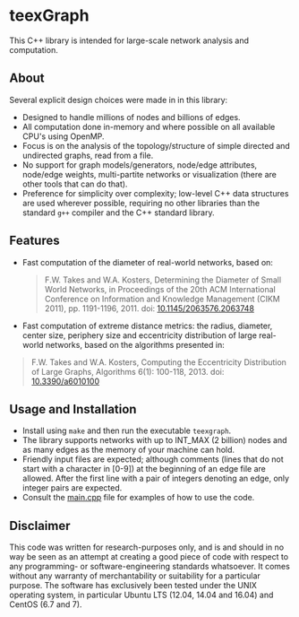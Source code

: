 # teexGraph

This C++ library is intended for large-scale network analysis and computation.

## About

Several explicit design choices were made in in this library:

* Designed to handle millions of nodes and billions of edges.
* All computation done in-memory and where possible on all available CPU's using OpenMP. 
* Focus is on the analysis of the topology/structure of simple directed and undirected graphs, read from a file. 
* No support for graph models/generators, node/edge attributes, node/edge weights, multi-partite networks or visualization (there are other tools that can do that).
* Preference for simplicity over complexity; low-level C++ data structures are used wherever possible, requiring no other libraries than the standard `g++` compiler and the C++ standard library. 

## Features

* Fast computation of the diameter of real-world networks, based on:

  > F.W. Takes and W.A. Kosters, Determining the Diameter of Small World Networks, in Proceedings of the 20th ACM International Conference on Information and Knowledge Management (CIKM 2011), pp. 1191-1196, 2011. doi: [10.1145/2063576.2063748](http://dx.doi.org/10.1145/2063576.2063748)
  
* Fast computation of extreme distance metrics: the radius, diameter, center size, periphery size and eccentricity distribution of large real-world networks, based on the algorithms presented in:
 
 > F.W. Takes and W.A. Kosters, Computing the Eccentricity Distribution of Large Graphs, Algorithms 6(1): 100-118, 2013. doi: [10.3390/a6010100](http://dx.doi.org/10.3390/a6010100)

## Usage and Installation

* Install using `make` and then run the executable `teexgraph`. 
* The library supports networks with up to INT_MAX (2 billion) nodes and as many edges as the memory of your machine can hold.
* Friendly input files are expected; although comments (lines that do not start with a character in [0-9]) at the beginning of an edge file are allowed.
    After the first line with a pair of integers denoting an edge, only integer pairs are expected.
* Consult the [main.cpp](src/main.cpp) file for examples of how to use the code. 

## Disclaimer

This code was written for research-purposes only, and is and should in no way be seen as an attempt at creating a good piece of code with respect to any programming- or software-engineering standards whatsoever. 
It comes without any warranty of merchantability or suitability for a particular purpose. 
The software has exclusively been tested under the UNIX operating system, in particular Ubuntu LTS (12.04, 14.04 and 16.04) and CentOS (6.7 and 7). 
